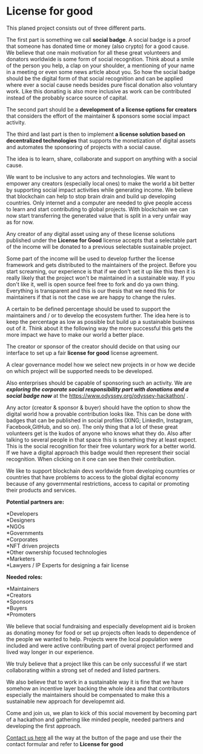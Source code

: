 # License for good

This planed project consists out of three different parts.

The first part is something we call **social badge**. A social badge is a proof that someone has donated time or money (also crypto) for a good cause. We believe that one main motivation for all these great volunteers and donators worldwide is some form of social recognition. Think about a smile of the person you help, a clap on your shoulder, a mentioning of your name in a meeting or even some news article about you. So how the social badge should be the digital form of that social recognition and can be applied where ever a social cause needs besides pure fiscal donation also voluntary work. Like this donating is also more inclusive as work can be contributed instead of the probably scarce source of capital.   

The second part should be a **development of a license options for creators** that considers the effort of the maintainer & sponsors some social impact activity. 

The third and last part is then to implement **a license solution based on decentralized technologies** that supports the monetization of digital assets and automates the sponsoring of projects with a social cause.

The idea is to learn, share, collaborate and support on anything with a social cause.

We want to be inclusive to any actors and technologies.
We want to empower any creators (especially local ones) to make the world a bit better by supporting social impact activities while generating income.
We believe that blockchain can help to stop brain drain and build up developing countries. Only internet and a computer are needed to give people access to learn and start contributing to global projects. With blockchain we can now start transferring the generated value that is split in a very unfair way as for now.

Any creator of any digital asset using any of these license solutions published under the **License for Good** license accepts that a selectable part of the income will be donated to a previous selectable sustainable project.

Some part of the income will be used to develop further the license framework and gets distributed to the maintainers of the project. Before you start screaming, our experience is that if we don't set it up like this then it is really likely that the project won't be maintained in a sustainable way. If you don't like it, well is open source feel free to fork and do ya own thing. Everything is transparent and this is our thesis that we need this for maintainers if that is not the case we are happy to change the rules. 

A certain to be defined percentage should be used to support the maintainers and / or to develop the ecosystem further. The idea here is to keep the percentage as low as possible but build up a sustainable business out of it. Think about it the following way the more successful this gets the more impact we have to make our world a better place.

The creator or sponsor of the creator should decide on that using our interface to set up a fair **license for good** license agreement. 

A clear governance model how we select new projects in or how we decide on which project will be supported needs to be developed.

Also enterprises should be capable of sponsoring such an activity.
We are ***exploring the corporate social responsibility part with donations and a social badge now*** at the https://www.odyssey.org/odyssey-hackathon/ .

Any actor (creator & sponsor & buyer) should have the option to show the digital world how a provable contribution looks like. This can be done with badges that can be published in social profiles (XING; LinkedIn, Instagram, Facebook,GitHub, and so on). The only thing that a lot of these great volunteers get is the kudos of anyone who knows what they do. Also after talking to several people in that space this is something they at least expect. This is the social recognition for their free voluntary work for a better world. If we have a digital approach this badge would then represent their social recognition. When clicking on it one can see then their contribution.

We like to support blockchain devs worldwide from developing countries or countries that have problems to access to the global digital economy because of any governmental restrictions, access to capital or promoting their products and services.

**Potential partners are:** 

*Developers  
*Designers  
*NGOs  
*Governments  
*Corporates  
*NFT driven projects  
*Other ownership focused technologies  
*Marketers  
*Lawyers / IP Experts for designing a fair license  

**Needed roles:**

*Maintainers  
*Creators  
*Sponsors  
*Buyers  
*Promoters  

We believe that social fundraising and especially development aid is broken as donating money for food or set up projects often leads to dependence of the people we wanted to help. Projects were the local population were included and were active contributing part of overal project performed and lived way longer in our experience. 

We truly believe that a project like this can be only successful if we start collaborating within a strong set of neded and listed partners.

We also believe that to work in a sustainable way it is fine that we have somehow an incentive layer backing the whole idea and that contributors especially the maintainers should be compensated to make this a sustainable new approach for developemnt aid.

Come and join us, we plan to kick of this social movement by becoming part of a hackathon and gathering like minded people, needed partners and developing the first approach.

[Contact us here](https://license.rocks) all the way at the button of the page and use their the contact formular and refer to **License for good**
